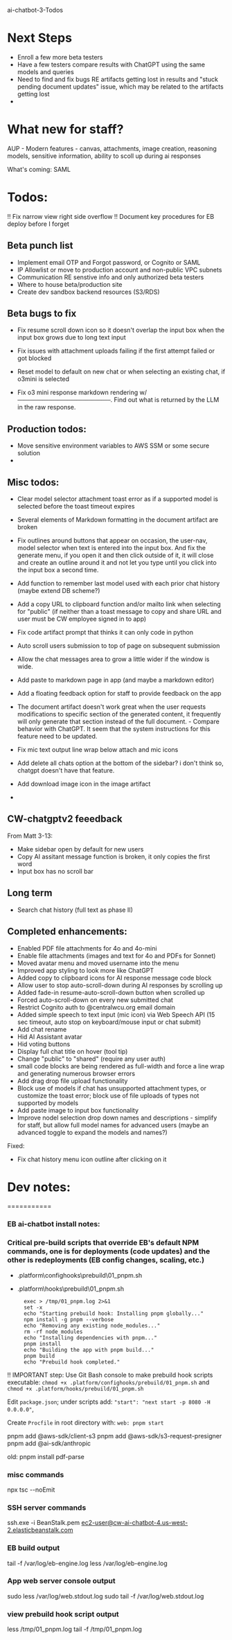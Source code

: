 ai-chatbot-3-Todos


# Next Steps

* Enroll a few more beta testers
* Have a few testers compare results with ChatGPT using the same models and queries
* Need to find and fix bugs RE artifacts getting lost in results and "stuck pending document updates" issue, which may be related to the artifacts getting lost
* 
# What new for staff?

AUP - Modern features - canvas, attachments, image creation, reasoning models, sensitive information, ability to scoll up during ai responses

What's coming: SAML


# Todos:

!! Fix narrow view right side overflow
!! Document key procedures for EB deploy before I forget


## Beta punch list
* Implement email OTP and Forgot password, or Cognito or SAML
* IP Allowlist or move to production account and non-public VPC subnets
* Communication RE senstive info and only authorized beta testers
* Where to house beta/production site
* Create dev sandbox backend resources (S3/RDS)

## Beta bugs to fix
* Fix resume scroll down icon so it doesn't overlap the input box when the input box grows due to long text input 
* Fix issues with attachment uploads failing if the first attempt failed or got blocked
* Reset model to default on new chat or when selecting an existing chat, if o3mini is selected

* Fix o3 mini response markdown rendering w/ `──────────────────────────────`. Find out what is returned by the LLM in the raw response.

## Production todos:
* Move sensitive environment variables to AWS SSM or some secure solution
* 

## Misc todos:
* Clear model selector attachment toast error as if a supported model is selected before the toast timeout expires


* Several elements of Markdown formatting in the document artifact are broken   
* Fix outlines around buttons that appear on occasion, the user-nav, model selector when text is entered into the input box. And fix the generate menu, if you open it and then click outside of it, it will close and create an outline around it and not let you type until you click into the input box a second time. 
* Add function to remember last model used with each prior chat history (maybe extend DB scheme?)
* Add a copy URL to clipboard function and/or mailto link when selecting for "public" (if neither than a toast message to copy and share URL and user must be CW employee signed in to app)
* Fix code artifact prompt that thinks it can only code in python
* Auto scroll users submission to top of page on subsequent submission
* Allow the chat messages area to grow a little wider if the window is wide.
* Add paste to markdown page in app (and maybe a markdown editor)
* Add a floating feedback option for staff to provide feedback on the app
* The document artifact doesn't work great when the user requests modifications to specific section of the generated content, it frequently will only generate that section instead of the full document. - Compare behavior with ChatGPT. It seem that the system instructions for this feature need to be updated.
* Fix mic text output line wrap below attach and mic icons
* Add delete all chats option at the bottom of the sidebar? i don't think so, chatgpt doesn't have that feature.
* Add download image icon in the image artifact
* 
## CW-chatgptv2 feeedback 

From Matt 3-13:
* Make sidebar open by default for new users
* Copy AI assitant message function is broken, it only copies the first word
* Input box has no scroll bar





## Long term
* Search chat history (full text as phase II)


## Completed enhancements:
* Enabled PDF file attachments for 4o and 4o-mini
* Enable file attachments (images and text for 4o and PDFs for Sonnet)
* Moved avatar menu and moved username into the menu
* Improved app styling to look more like ChatGPT
* Added copy to clipboard icons for AI response message code block
* Allow user to stop auto-scroll-down during AI responses by scrolling up
* Added fade-in resume-auto-scroll-down button when scrolled up
* Forced auto-scroll-down on every new submitted chat
* Restrict Cognito auth to @centralwcu.org email domain
* Added simple speech to text input (mic icon) via Web Speech API (15 sec timeout, auto stop on keyboard/mouse input or chat submit)
* Add chat rename
* Hid AI Assistant avatar
* Hid voting buttons
* Display full chat title on hover (tool tip)
* Change "public" to "shared" (require any user auth)
* small code blocks are being rendered as full-width and force a line wrap and generating numerous browser errors
* Add drag drop file upload functionality
* Block use of models if chat has unsupported attachment types, or customize the toast error; block use of file uploads of types not supported by models
* Add paste image to input box functionality
* Improve nodel selection drop down names and descriptions - simplify for staff, but allow full model names for advanced users (maybe an advanced toggle to expand the models and names?)


Fixed:
* Fix chat history menu icon outline after clicking on it

# Dev notes:
===========

### EB ai-chatbot install notes:

### Critical pre-build scripts that override EB's default NPM commands, one is for deployments (code updates) and the other is redeployments (EB config changes, scaling, etc.)
* .platform\confighooks\prebuild\01_pnpm.sh
* .platform\hooks\prebuild\01_pnpm.sh
		
		exec > /tmp/01_pnpm.log 2>&1
		set -x
		echo "Starting prebuild hook: Installing pnpm globally..."
		npm install -g pnpm --verbose
		echo "Removing any existing node_modules..."
		rm -rf node_modules
		echo "Installing dependencies with pnpm..."
		pnpm install
		echo "Building the app with pnpm build..."
		pnpm build
		echo "Prebuild hook completed."

!! IMPORTANT step: Use Git Bash console to make prebuild hook scripts executable: `chmod +x .platform/confighooks/prebuild/01_pnpm.sh` and `chmod +x .platform/hooks/prebuild/01_pnpm.sh` 

Edit `package.json`; under scripts add: `"start": "next start -p 8080 -H 0.0.0.0"`,

Create `Procfile` in root directory with: `web: pnpm start`

pnpm add @aws-sdk/client-s3
pnpm add @aws-sdk/s3-request-presigner
pnpm add @ai-sdk/anthropic


old: pnpm install pdf-parse


### misc commands
npx tsc --noEmit

### SSH server commands
ssh.exe -i BeanStalk.pem ec2-user@cw-ai-chatbot-4.us-west-2.elasticbeanstalk.com

### EB build output
tail -f /var/log/eb-engine.log
less /var/log/eb-engine.log

### App web server console output
sudo less /var/log/web.stdout.log
sudo tail -f /var/log/web.stdout.log

### view prebuild hook script output
less /tmp/01_pnpm.log
tail -f /tmp/01_pnpm.log